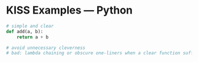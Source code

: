 # KISS Examples — Python

```python
# simple and clear
def add(a, b):
    return a + b

# avoid unnecessary cleverness
# bad: lambda chaining or obscure one-liners when a clear function suffices
```
